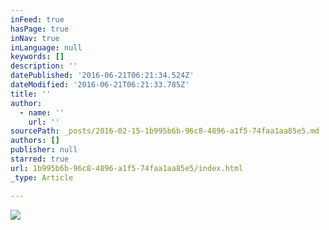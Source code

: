 ```yaml
---
inFeed: true
hasPage: true
inNav: true
inLanguage: null
keywords: []
description: ''
datePublished: '2016-06-21T06:21:34.524Z'
dateModified: '2016-06-21T06:21:33.785Z'
title: ''
author:
  - name: ''
    url: ''
sourcePath: _posts/2016-02-15-1b995b6b-96c8-4896-a1f5-74faa1aa85e5.md
authors: []
publisher: null
starred: true
url: 1b995b6b-96c8-4896-a1f5-74faa1aa85e5/index.html
_type: Article

---
```

![](https://s3-us-west-2.amazonaws.com/the-grid-img/p/653b07a3e8adcc0da7fc70ed2e8e5a4afebccea8.jpg)